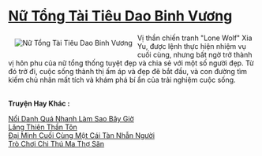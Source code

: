 <a href="https://truyentiki.com/nu-tong-tai-tieu-dao-binh-vuong.33745/" title="Nữ Tổng Tài Tiêu Dao Binh Vương"><h1>Nữ Tổng Tài Tiêu Dao Binh Vương</h1></a><div style="display:table"><img align="right" style="float: left; padding: 10px;" src="https://truyentiki.com/a/img/str/src/33745.jpg" alt="Nữ Tổng Tài Tiêu Dao Binh Vương">Vị thần chiến tranh "Lone Wolf" Xia Yu, được lệnh thực hiện nhiệm vụ cuối cùng, nhưng bất ngờ trở thành vị hôn phu của nữ tổng thống tuyệt đẹp và chia sẻ với một số người đẹp. Từ đó trở đi, cuộc sống thành thị ấm áp và đẹp đẽ bắt đầu, và con đường tìm kiếm chủ nhân mất tích và khám phá bí ẩn của trải nghiệm cuộc sống.</div><p><br><b>Truyện Hay Khác :</b></p><a href="https://truyentiki.com/noi-danh-qua-nhanh-lam-sao-bay-gio.33744/" alt="Nổi Danh Quá Nhanh Làm Sao Bây Giờ">Nổi Danh Quá Nhanh Làm Sao Bây Giờ</a><br/><a href="https://github.com/nownovels/top500/tree/master/truyenhay/33644/" alt="Lăng Thiên Thần Tôn">Lăng Thiên Thần Tôn</a><br/><a href="https://truyentiki.wordpress.com/2020/06/08/dai-minh-cuoi-cung-mot-cai-tan-nhan-nguoi/" alt="Đại Minh Cuối Cùng Một Cái Tàn Nhẫn Người">Đại Minh Cuối Cùng Một Cái Tàn Nhẫn Người</a><br/><a href="https://github.com/nownovels/top500/tree/master/truyenhay/33849/" alt="Trò Chơi Chi Thú Ma Thợ Săn">Trò Chơi Chi Thú Ma Thợ Săn</a><br/>